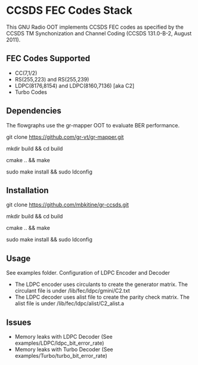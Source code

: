 # CCSDS FEC Codes Stack
This GNU Radio OOT implements CCSDS FEC codes as specified by the CCSDS TM Synchonization and Channel Coding 
(CCSDS 131.0-B-2, August 2011).

## FEC Codes Supported
- CC(7,1/2)
- RS(255,223) and RS(255,239)
- LDPC(8176,8154) and LDPC(8160,7136) [aka C2]
- Turbo Codes

## Dependencies
The flowgraphs use the gr-mapper OOT to evaluate BER performance.

git clone https://github.com/gr-vt/gr-mapper.git

mkdir build && cd build

cmake .. && make

sudo make install && sudo ldconfig

## Installation
git clone https://github.com/mbkitine/gr-ccsds.git

mkdir build && cd build

cmake .. && make

sudo make install && sudo ldconfig

## Usage
See examples folder. 
Configuration of LDPC Encoder and Decoder
- The LDPC encoder uses circulants to create the generator matrix. The circulant file is under /lib/fec/ldpc/gmini/C2.txt
- The LDPC decoder uses alist file to create the parity check matrix. The alist file is under /lib/fec/ldpc/alist/C2_alist.a

## Issues
- Memory leaks with LDPC Decoder (See examples/LDPC/ldpc_bit_error_rate)
- Memory leaks with Turbo Decoder (See examples/Turbo/turbo_bit_error_rate)

